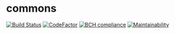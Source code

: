 # commons

[![Build Status](https://travis-ci.org/pamarin-tech/commons.svg?branch=master)](https://travis-ci.org/pamarin-tech/commons)
[![CodeFactor](https://www.codefactor.io/repository/github/pamarin-tech/commons/badge)](https://www.codefactor.io/repository/github/pamarin-tech/commons)
[![BCH compliance](https://bettercodehub.com/edge/badge/pamarin-tech/commons?branch=master)](https://bettercodehub.com/)
[![Maintainability](https://api.codeclimate.com/v1/badges/f2e6b437560442d828ac/maintainability)](https://codeclimate.com/github/pamarin-tech/commons/maintainability)

